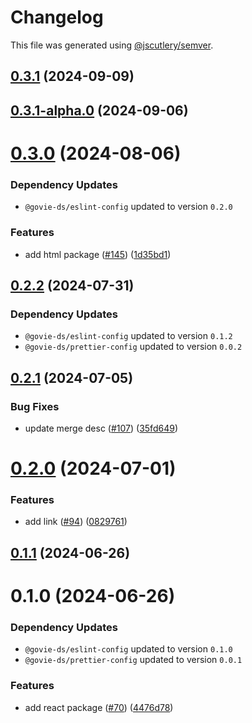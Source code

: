 # Changelog

This file was generated using [@jscutlery/semver](https://github.com/jscutlery/semver).

## [0.3.1](https://github.com/ogcio/govie-ds/compare/@govie-ds/deepmerge-0.3.1-alpha.0...@govie-ds/deepmerge-0.3.1) (2024-09-09)



## [0.3.1-alpha.0](https://github.com/ogcio/govie-ds/compare/@govie-ds/deepmerge-0.3.0...@govie-ds/deepmerge-0.3.1-alpha.0) (2024-09-06)



# [0.3.0](https://github.com/ogcio/govie-ds/compare/@govie-ds/deepmerge-0.2.2...@govie-ds/deepmerge-0.3.0) (2024-08-06)

### Dependency Updates

* `@govie-ds/eslint-config` updated to version `0.2.0`

### Features

* add html package ([#145](https://github.com/ogcio/govie-ds/issues/145)) ([1d35bd1](https://github.com/ogcio/govie-ds/commit/1d35bd17900468863403333f77c855e5d92f3458))



## [0.2.2](https://github.com/ogcio/govie-ds/compare/@govie-ds/deepmerge-0.2.1...@govie-ds/deepmerge-0.2.2) (2024-07-31)

### Dependency Updates

* `@govie-ds/eslint-config` updated to version `0.1.2`
* `@govie-ds/prettier-config` updated to version `0.0.2`


## [0.2.1](https://github.com/ogcio/govie-ds/compare/@govie-ds/deepmerge-0.2.0...@govie-ds/deepmerge-0.2.1) (2024-07-05)


### Bug Fixes

* update merge desc ([#107](https://github.com/ogcio/govie-ds/issues/107)) ([35fd649](https://github.com/ogcio/govie-ds/commit/35fd649facc6923f7854122a7c98f4e549eb2218))



# [0.2.0](https://github.com/ogcio/govie-ds/compare/@govie-ds/deepmerge-0.1.1...@govie-ds/deepmerge-0.2.0) (2024-07-01)


### Features

* add link ([#94](https://github.com/ogcio/govie-ds/issues/94)) ([0829761](https://github.com/ogcio/govie-ds/commit/082976131495f029bbdf7d3ef3dbb3e80d460c4a))



## [0.1.1](https://github.com/ogcio/govie-ds/compare/@govie-ds/deepmerge-0.1.0...@govie-ds/deepmerge-0.1.1) (2024-06-26)



# 0.1.0 (2024-06-26)

### Dependency Updates

* `@govie-ds/eslint-config` updated to version `0.1.0`
* `@govie-ds/prettier-config` updated to version `0.0.1`

### Features

* add react package ([#70](https://github.com/ogcio/govie-ds/issues/70)) ([4476d78](https://github.com/ogcio/govie-ds/commit/4476d784b0f2a35fd63293d952ea50c0832ca511))
